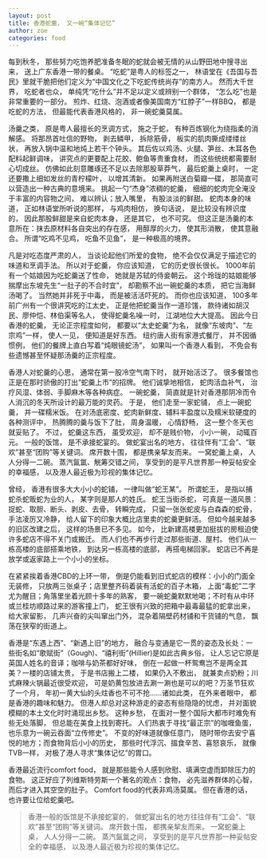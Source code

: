 ```yaml
---
layout: post
title: 香港蛇羹， 又一碗“集体记忆”
author: zoe
categories: food
---
```


每到秋冬， 那些努力吃饱养肥准备冬眠的蛇就会被无情的从山野田地中搜寻出来， 送上广东香港一带的餐桌。 “吃蛇”是粤人的标签之一， 林语堂在《吾国与吾民》里就干脆把他们定义为“中国文化之下吃蛇传统尚存”的南方人。 然而大千世界， 吃蛇者也众， 单纯凭“吃什么”并不足以定义或辨别一个群体， “怎么吃”也是非常重要的一部分。 煎炸、红烧、泡酒或者像美国南方“红脖子”一样BBQ， 都是吃蛇的方法， 但最能代表香港风格的， 非一碗蛇羹莫属。 

汤羹之类， 原是粤人最擅长的烹调方式， 施之于蛇， 有种百炼钢化为绕指柔的消解感。 将那昂首吐信的野物， 剥去鳞甲， 拆除筋骨， 板实的肌肉撕成缕缕丝状， 再放入锅中温和地炖上若干个钟头。 其后佐以鸡汤、火腿、笋丝、木耳各色配料起鲜调味， 讲究点的更要配上花胶、鲍鱼等贵重食材， 而这些统统都需要耐心切成丝。 仿佛如此刻意雕琢还不足以去除那股草莽气， 最后蛇羹上桌时， 一定还要撒上细如发丝的青柠檬叶， 以增其清新。 如果再附送白菊瓣一碟， 那简直可以营造出一种古典的意境来。 挑起一勺“杰身”浓稠的蛇羹， 细细的蛇肉完全淹没于丰富的内容物之间， 难以辨认；放入嘴里， 有股淡淡的鲜甜。 蛇肉本身的味道， 正如林语堂所听说的那样， 与鸡肉相仿， 换句话说， 是比较没有辨识度的， 因此那股鲜甜是来自蛇肉本身， 还是其它， 也不可究。 但这正是汤羹的本意所在：抹去原材料各自突出的存在感， 用醇厚的火力， 使其形消散， 使其意融合。 所谓“吃鸡不见鸡， 吃鱼不见鱼”， 是一种极高的境界。 

凡是对吃态度严肃的人， 当谈论起他们所爱的食物， 绝不会仅仅满足于描述它的味道和烹调手法。 所以对于蛇羹， 你应该知道， 它的历史很长很长。 1000年前有一个姑娘因为吃蛇羹送了性命， 她就是苏轼的侍妾朝云。 这个玲珑的姑娘能够揣摩出东坡先生“一肚子的不合时宜”， 却勘察不出一碗蛇羹的本质， 把它当海鲜汤喝了。 当然她并非死于中毒， 而是被活活吓死的。 而你也应该知道， 100多年前广州有一个很讲究吃的江太史， 正是他把蛇羹当作一道珍馐， 款待诸如胡汉民、廖仲恺、林伯渠等名人， 使得蛇羹名噪一时， 江湖地位大大提高。 因此今日香港的蛇羹， 无论正宗程度如何， 都要以“太史蛇羹”为名， 就像“东坡肉”、“左宗鸡”一样， 使人一见， 便知道是好东西。 纽约唐人街有家港式餐厅， 并不因循惯例， 他们的餐牌上直白写着“炖眼镜蛇汤”， 如果叫一个香港人看到， 不免会有些遗憾甚至怀疑那汤羹的正宗程度。 

香港人对蛇羹的心思， 通常在第一股冷空气南下时， 就开始活泛了。 很多餐馆也正是在那时骄傲的打出“蛇羹上市”的招牌。 他们诚挚地相信， 蛇肉活血补气， 治疗风湿、体弱、手脚麻木等各种病症。 一碗蛇羹， 简直就是针对香港那阴冷而令人消沉的冬天所设计的最万能的灵药。 于是， 他们走至一家蛇铺， 点上一碗蛇羹， 并一碟糯米饭。 在对汤底密度、蛇肉新鲜度、辅料丰盈度以及糯米软硬度的各种测评中， 热腾腾的羹与饭下了肚， 周身温暖， 心情舒畅， 这一整个冬天也就妥贴了。 不过， 蛇羹这东西， 虽受欢迎， 却不是贱价物， 小小一碗， 动辄百元。 一般的饭馆， 是不承接蛇宴的。 做蛇宴出名的地方， 往往伴有“工会”、“联欢”甚至“团购”等关键词。 席开数十围， 都是携亲挈友而来。 一窝蛇羹上桌， 人人分得一二碗。 蒸汽氤氲、觥筹交错之间， 享受到的是平凡世界那一种妥帖安全的幸福感， 以及港人最近极为珍视的集体记忆。 

曾经， 香港有很多大大小小的蛇铺， 一律叫做“蛇王某”。 所谓蛇王， 是指以捕蛇杀蛇贩蛇为业的人， 某字则是那人的姓氏。 蛇王当街杀蛇， 可真是一道风景：捉蛇、取胆、断头、剥皮、去骨， 转瞬完成， 只留一张张蛇皮与白森森的蛇骨， 手法凌厉又冷静， 给人留下的印象大概比店里卖的蛇羹更鲜活。 但如今越来越多的旧区改建之后， 这样的场景已不多见。 如今， 比新建高楼更加挺拔的房租迫使许多蛇店不得不关门或搬迁。 而人们也不再步行走过那些街道、屋村。 他们从一栋高楼的底部搭乘地铁， 到达另一栋高楼的底部， 再搭电梯回家。 蛇店已不再是放学或返家路上一个小小的坐标。  

在紧紧挨着香港CBD的上环一带， 倒是仍能看到旧式蛇店的模样：小小的门面全无装修， 只放两三张桌子；店里整齐码着装有活蛇的百子木箱， 上面“毒蛇”二字尤为醒目；角落里坐着光顾十多年的熟客， 要一碗蛇羹默默地喝；不时有从中环或兰桂坊顺路过来的游客撞上门， 蛇王很有兴致的把箱中最毒最猛的蛇拿出来， 给大家留影， 几声兴奋的尖叫窜出门外， 混杂着隔壁药材铺和干货铺的气息， 飘荡在狭窄的街道上。 

香港是“东遇上西”、“新遇上旧”的地方， 融合与变通是它一贯的姿态及长处：一些街名如“歌赋街”（Gough)、“禧利街”(Hillier)是如此古典乡俗， 让人忘记它原是英国人姓名的音译；咖啡与奶茶都好好味， 倒在一起做一杯鸳鸯岂不是两全其美？一楼的店铺太贵， 于是书店搬上二楼， 如果仍入不敷出， 就兼卖点奶粉；川式麻辣火锅最近很受欢迎， 可是奶黄包放进去涮一涮也是可以的吧？万圣节狂欢了一个月， 年初一黄大仙的头炷香也不可不抢……诸如此类， 在外来者眼中， 都是香港的趣味和魅力。 但港人却总对这种游走的姿态有些隐隐的忧虑， 并对面貌模糊的本土文化时时涌现出乡愁。 这种乡愁， 在面对一整个国际大都市时难免有些无处落脚， 但总能在美食上找到寄托。 人们热衷于寻找“最正宗”的咖喱鱼蛋， 也乐意为一碗云吞面“立传修史”。 不变的好味道就像任意门， 随时带你去安宁喜悦的地方；而食物背后小小的历史， 那些时代浮沉、搵食辛苦、喜怒哀乐， 就像TVB一样， 对极了港人寻求“集体记忆”的胃口。 

香港最近流行comfort food， 就是那些能令人感到欣慰、填满空虚而卸除压力的食物。 这正好应了列维斯特劳斯一个著名的观点：食物， 必先滋养群体的心智， 而后才进入其空空的肚子。 Comfort food的代表非鸡汤莫属。 但在香港的话， 也许要让位给蛇羹吧。 

> 香港一般的饭馆是不承接蛇宴的， 做蛇宴出名的地方往往伴有“工会”、“联欢”甚至“团购”等关键词。 席开数十围， 都携亲挈友而来。 一窝蛇羹上桌， 人人分得一二碗。 蒸汽氤氲之间， 享受到的是平凡世界那一种妥帖安全的幸福感， 以及港人最近极为珍视的集体记忆。 

